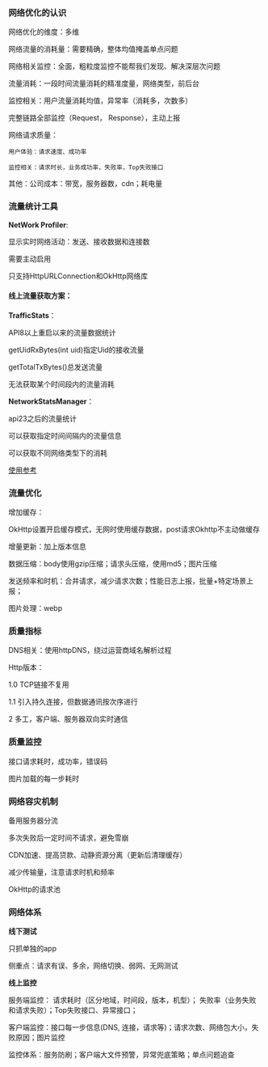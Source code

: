 ### 网络优化的认识

网络优化的维度：多维

网络流量的消耗量：需要精确，整体均值掩盖单点问题

网络相关监控：全面，粗粒度监控不能帮我们发现、解决深层次问题

流量消耗：一段时间流量消耗的精准度量，网络类型，前后台

监控相关：用户流量消耗均值，异常率（消耗多，次数多）

完整链路全部监控（Request， Response），主动上报

网络请求质量：

  	用户体验：请求速度、成功率

  	监控相关：请求时长，业务成功率，失败率，Top失败接口

其他：公司成本：带宽，服务器数，cdn；耗电量



### 流量统计工具

**NetWork Profiler**:

 显示实时网络活动：发送、接收数据和连接数

需要主动启用

只支持HttpURLConnection和OkHttp网络库



#### 线上流量获取方案：

**TrafficStats**：

API8以上重启以来的流量数据统计

getUidRxBytes(int uid)指定Uid的接收流量

getTotalTxBytes()总发送流量

无法获取某个时间段内的流量消耗

**NetworkStatsManager**：

api23之后的流量统计

可以获取指定时间间隔内的流量信息

可以获取不同网络类型下的消耗

[使用参考](https://blog.csdn.net/ZhangQiang_0/article/details/78043042?utm_source=blogxgwz5)



### 流量优化

增加缓存：

OkHttp设置开启缓存模式，无网时使用缓存数据，post请求Okhttp不主动做缓存

增量更新：加上版本信息

数据压缩：body使用gzip压缩；请求头压缩，使用md5；图片压缩

发送频率和时机：合并请求，减少请求次数；性能日志上报，批量+特定场景上报；

图片处理：webp



### 质量指标

DNS相关：使用httpDNS，绕过运营商域名解析过程

Http版本：

1.0 TCP链接不复用

1.1 引入持久连接，但数据通讯按次序进行

2    多工，客户端、服务器双向实时通信



### 质量监控

接口请求耗时，成功率，错误码

图片加载的每一步耗时



### 网络容灾机制

备用服务器分流

多次失败后一定时间不请求，避免雪崩

CDN加速、提高贷款、动静资源分离（更新后清理缓存）

减少传输量，注意请求时机和频率

OkHttp的请求池



### 网络体系

**线下测试**

只抓单独的app

侧重点：请求有误、多余，网络切换、弱网、无网测试

**线上监控**

服务端监控： 请求耗时（区分地域，时间段，版本，机型）； 失败率（业务失败和请求失败）；Top失败接口、异常接口；

客户端监控：接口每一步信息(DNS, 连接，请求等)；请求次数、网络包大小，失败原因；图片监控

监控体系：服务防刷；客户端大文件预警，异常兜底策略；单点问题追查

























